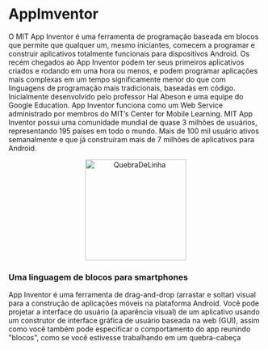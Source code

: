 # AppImventor


<div>
  O MIT App Inventor é uma ferramenta de programação baseada em
  blocos que permite que qualquer um, mesmo iniciantes, comecem a programar
  e construir aplicativos totalmente funcionais para dispositivos Android. Os
  recém chegados ao App Inventor podem ter seus primeiros aplicativos criados
  e rodando em uma hora ou menos, e podem programar aplicações mais
  complexas em um tempo significamente menor do que com linguagens de
  programação mais tradicionais, baseadas em código.
  Inicialmente desenvolvido pelo professor Hal Abeson e uma equipe do
  Google Education. App Inventor funciona como um Web Service administrado
  por membros do MIT’s Center for Mobile Learning. MIT App Inventor possui
  uma comunidade mundial de quase 3 milhões de usuários, representando 195
  países em todo o mundo. Mais de 100 mil usuário ativos semanalmente e que
  já construíram mais de 7 milhões de aplicativos para Android. 
</div>


  <p align="middle">
  <img width="200" alt="QuebraDeLinha" src="https://media.discordapp.net/attachments/783761333358166056/875852044928425984/divider-2461548_640.png">
  </p>
  
<div>
 <h3> Uma linguagem de blocos para smartphones</h3>
  App Inventor é uma ferramenta de drag-and-drop (arrastar e soltar)
  visual para a construção de aplicações móveis na plataforma Android. Você
  pode projetar a interface do usuário (a aparência visual) de um aplicativo
  usando um construtor de interface gráfica de usuário baseada na web (GUI),
  assim como você também pode especificar o comportamento do app reunindo
  "blocos", como se você estivesse trabalhando em um quebra-cabeça
</div>


